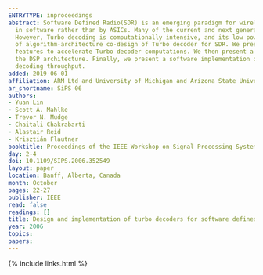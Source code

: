 ```yaml
---
ENTRYTYPE: inproceedings
abstract: Software Defined Radio(SDR) is an emerging paradigm for wireless terminals, in which the physical layer of communication protocols is implemented
  in software rather than by ASICs. Many of the current and next generation wireless protocols include Turbo coding because of its superior performance.
  However, Turbo decoding is computationally intensive, and its low power implementations have typ- ically been in ASICs. This paper presents a case study
  of algorithm-architecture co-design of Turbo decoder for SDR. We present a programmable DSP architecture for SDR that includes a set of architectural
  features to accelerate Turbo decoder computations. We then present a parallel window scheduling for MAX-Log-MAP component decoder that matches well with
  the DSP architecture. Finally, we present a software implementation of Turbo decoder for W-CDMA on the DSP architecture and show that it achieves 2Mbps
  decoding throughput.
added: 2019-06-01
affiliation: ARM Ltd and University of Michigan and Arizona State University
ar_shortname: SiPS 06
authors:
- Yuan Lin
- Scott A. Mahlke
- Trevor N. Mudge
- Chaitali Chakrabarti
- Alastair Reid
- Krisztián Flautner
booktitle: Proceedings of the IEEE Workshop on Signal Processing Systems (SiPS 2006)
day: 2-4
doi: 10.1109/SIPS.2006.352549
layout: paper
location: Banff, Alberta, Canada
month: October
pages: 22-27
publisher: IEEE
read: false
readings: []
title: Design and implementation of turbo decoders for software defined radio
year: 2006
topics:
papers:
---
```


{% include links.html %}
